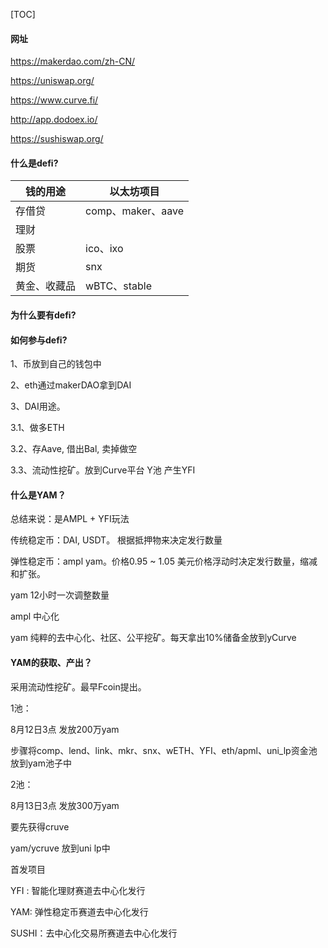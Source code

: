 

[TOC]

#### 网址

https://makerdao.com/zh-CN/

https://uniswap.org/

https://www.curve.fi/

http://app.dodoex.io/

https://sushiswap.org/

#### 什么是defi?

| 钱的用途     | 以太坊项目        |
| ------------ | ----------------- |
| 存借贷       | comp、maker、aave |
| 理财         |                   |
| 股票         | ico、ixo          |
| 期货         | snx               |
| 黄金、收藏品 | wBTC、stable      |

#### 为什么要有defi?



#### 如何参与defi?

1、币放到自己的钱包中

2、eth通过makerDAO拿到DAI

3、DAI用途。

3.1、做多ETH

3.2、存Aave, 借出Bal, 卖掉做空

3.3、流动性挖矿。放到Curve平台 Y池 产生YFI



#### 什么是YAM？

总结来说：是AMPL + YFI玩法

传统稳定币：DAI, USDT。 根据抵押物来决定发行数量

弹性稳定币：ampl   yam。价格0.95 ~ 1.05 美元价格浮动时决定发行数量，缩减和扩张。

yam 12小时一次调整数量

ampl 中心化

yam 纯粹的去中心化、社区、公平挖矿。每天拿出10%储备金放到yCurve



#### YAM的获取、产出？

采用流动性挖矿。最早Fcoin提出。

1池：

8月12日3点 发放200万yam

步骤将comp、lend、link、mkr、snx、wETH、YFI、eth/apml、uni_lp资金池放到yam池子中

2池：

8月13日3点 发放300万yam

要先获得cruve

yam/ycruve 放到uni lp中



首发项目

YFI : 智能化理财赛道去中心化发行

YAM: 弹性稳定币赛道去中心化发行

SUSHI：去中心化交易所赛道去中心化发行

